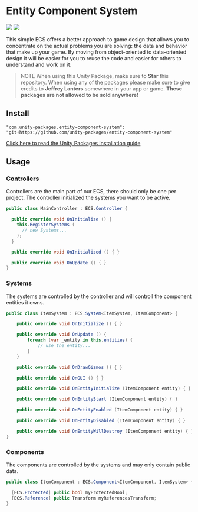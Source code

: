 # Entity Component System

![](https://img.shields.io/badge/dependencies-unity--packages-%233bc6d8.svg) ![](https://img.shields.io/badge/license-MIT-%23ecc531.svg)

This simple ECS offers a better approach to game design that allows you to concentrate on the actual problems you are solving: the data and behavior that make up your game. By moving from object-oriented to data-oriented design it will be easier for you to reuse the code and easier for others to understand and work on it.

> NOTE When using this Unity Package, make sure to **Star** this repository. When using any of the packages please make sure to give credits to **Jeffrey Lanters** somewhere in your app or game. **These packages are not allowed to be sold anywhere!**

## Install

```
"com.unity-packages.entity-component-system": "git+https://github.com/unity-packages/entity-component-system"
```

[Click here to read the Unity Packages installation guide](https://github.com/unity-packages/installation)

## Usage

### Controllers

Controllers are the main part of our ECS, there should only be one per project. The controller initialized the systems you want to be active.

```cs
public class MainController : ECS.Controller {

  public override void OnInitialize () {
    this.RegisterSystems (
      // new Systems...
    );
  }

  public override void OnInitialized () { }

  public override void OnUpdate () { }
}
```

### Systems

The systems are controlled by the controller and will controll the component entities it owns.

```cs
public class ItemSystem : ECS.System<ItemSystem, ItemComponent> {

	public override void OnInitialize () { }

	public override void OnUpdate () {
		foreach (var _entity in this.entities) {
			// use the entity...
		}
	}

	public override void OnDrawGizmos () { }

	public override void OnGUI () { }

	public override void OnEntityInitialize (ItemComponent entity) { }

	public override void OnEntityStart (ItemComponent entity) { }

	public override void OnEntityEnabled (ItemComponent entity) { }

	public override void OnEntityDisabled (ItemComponent entity) { }

	public override void OnEntityWillDestroy (ItemComponent entity) { }
}
```

### Components

The components are controlled by the systems and may only contain public data.

```cs
public class ItemComponent : ECS.Component<ItemComponent, ItemSystem> {

  [ECS.Protected] public bool myProtectedBool;
  [ECS.Reference] public Transform myReferencesTransform;
} 
```
